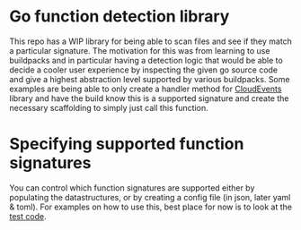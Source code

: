 # Go function detection library

This repo has a WIP library for being able to scan files and see if they match
a particular signature. The motivation for this was from learning to use buildpacks
and in particular having a detection logic that would be able to decide a cooler
user experience by inspecting the given go source code and give a highest abstraction
level supported by various buildpacks. Some examples are being able to only create
a handler method for [CloudEvents](https://github.com/cloudevents/sdk-go) library and
have the build know this is a supported signature and create the necessary scaffolding
to simply just call this function.

# Specifying supported function signatures

You can control which function signatures are supported either by populating the datastructures, or
by creating a config file (in json, later yaml & toml). For examples on how to use this, best place for
now is to look at the [test code](./pkg/detect/detect_test.go).
